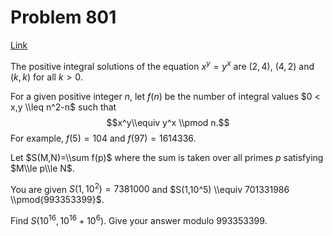 # Problem 801

[Link](https://projecteuler.net/problem=801)

The positive integral solutions of the equation $x^y=y^x$ are $(2,4)$, $(4,2)$ and $(k,k)$ for all $k > 0$.

For a given positive integer $n$, let $f(n)$ be the number of integral values $0 < x,y \\leq n^2-n$ such that $$x^y\\equiv y^x \\pmod n.$$ For example, $f(5)=104$ and $f(97)=1614336$.

Let $S(M,N)=\\sum f(p)$ where the sum is taken over all primes $p$ satisfying $M\\le p\\le N$.

You are given $S(1,10^2)=7381000$ and $S(1,10^5) \\equiv 701331986 \\pmod{993353399}$.

Find $S(10^{16}, 10^{16}+10^6)$. Give your answer modulo $993353399$.